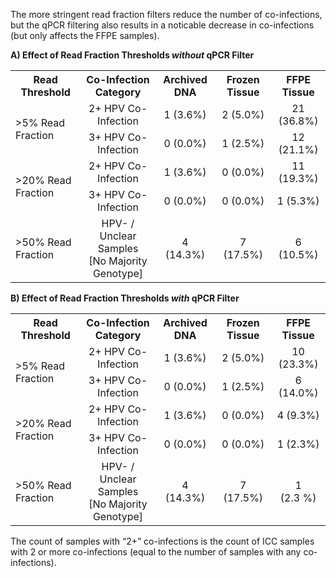 The more stringent read fraction filters reduce the number of co-infections, but the qPCR filtering also results in a noticable decrease in co-infections (but only affects the FFPE samples).

**A) Effect of Read Fraction Thresholds *without* qPCR Filter**

<table>
  <tbody>
    <tr>
	<th align="center">Read Threshold</th>
	<th align="center">Co-Infection Category</th>
	<th align="center">Archived DNA</th>
	<th align="center">Frozen Tissue</th>
	<th align="center">FFPE Tissue</th>
    </tr>
    <tr>
	<td align="left" rowspan="2">>5% Read Fraction</td>
	<td align="center">2+ HPV Co-Infection</td>
	<td align="center">1 (3.6%)</td>
	<td align="center">2 (5.0%)</td>
	<td align="center">21 (36.8%)</td>
    </tr>
	<td align="center">3+ HPV Co-Infection</td>
	<td align="center">0 (0.0%)</td>
	<td align="center">1 (2.5%)</td>
	<td align="center">12 (21.1%)</td>
    </tr>
    <tr>
	<td align="left" rowspan="2">>20% Read Fraction</td>
	<td align="center">2+ HPV Co-Infection</td>
	<td align="center">1 (3.6%)</td>
	<td align="center">0 (0.0%)</td>
	<td align="center">11 (19.3%)</td>
    </tr>
	<td align="center">3+ HPV Co-Infection</td>
	<td align="center">0 (0.0%)</td>
	<td align="center">0 (0.0%)</td>
	<td align="center">1 (5.3%)</td>
    </tr>
    <tr>
	<td align="left">>50% Read Fraction</td>
	<td align="center">HPV- / Unclear Samples</br>[No Majority Genotype]</td>
	<td align="center">4</br>(14.3%)</td>
	<td align="center">7</br>(17.5%)</td>
	<td align="center">6</br>(10.5%)</td>
    </tr>
</tbody>
</table>

**B) Effect of Read Fraction Thresholds *with* qPCR Filter**

<table>
  <tbody>
    <tr>
	<th align="center">Read Threshold</th>
	<th align="center">Co-Infection Category</th>
	<th align="center">Archived DNA</th>
	<th align="center">Frozen Tissue</th>
	<th align="center">FFPE Tissue</th>
    </tr>
    <tr>
	<td align="left" rowspan="2">>5% Read Fraction</td>
	<td align="center">2+ HPV Co-Infection</td>
	<td align="center">1 (3.6%)</td>
	<td align="center">2 (5.0%)</td>
	<td align="center">10 (23.3%)</td>
    </tr>
	<td align="center">3+ HPV Co-Infection</td>
	<td align="center">0 (0.0%)</td>
	<td align="center">1 (2.5%)</td>
	<td align="center">6 (14.0%)</td>
    </tr>
    <tr>
	<td align="left" rowspan="2">>20% Read Fraction</td>
	<td align="center">2+ HPV Co-Infection</td>
	<td align="center">1 (3.6%)</td>
	<td align="center">0 (0.0%)</td>
	<td align="center">4 (9.3%)</td>
    </tr>
	<td align="center">3+ HPV Co-Infection</td>
	<td align="center">0 (0.0%)</td>
	<td align="center">0 (0.0%)</td>
	<td align="center">1 (2.3%)</td>
    </tr>
    <tr>
	<td align="left">>50% Read Fraction</td>
	<td align="center">HPV- / Unclear Samples</br>[No Majority Genotype]</td>
	<td align="center">4</br>(14.3%)</td>
	<td align="center">7</br>(17.5%)</td>
	<td align="center">1</br>(2.3 %)</td>
    </tr>
</tbody>
</table>

The count of samples with “2+” co-infections is the count of ICC samples with 2 or more co-infections (equal to the number of samples with any co-infections).
